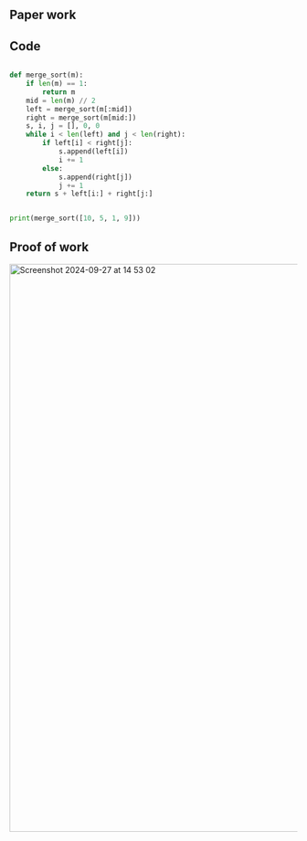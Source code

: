 ## Paper work


## Code


```.py

def merge_sort(m):
    if len(m) == 1:
        return m
    mid = len(m) // 2
    left = merge_sort(m[:mid])
    right = merge_sort(m[mid:])
    s, i, j = [], 0, 0
    while i < len(left) and j < len(right):
        if left[i] < right[j]:
            s.append(left[i])
            i += 1
        else:
            s.append(right[j])
            j += 1
    return s + left[i:] + right[j:]


print(merge_sort([10, 5, 1, 9]))


```


## Proof of work

<img width="995" alt="Screenshot 2024-09-27 at 14 53 02" src="https://github.com/user-attachments/assets/8f7d1a17-66ba-4af2-9412-2a92ed121d66">
